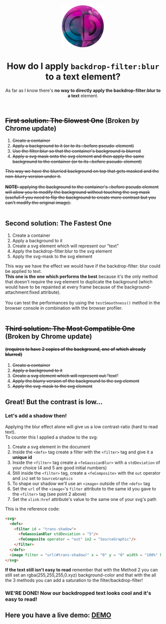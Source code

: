 
<br/><p align="center">
    <a href="https://github.com/CristianDavideConte/applyBackdropFilterBlurToText">
        <img src="https://github.com/CristianDavideConte/applyBackdropFilterBlurToText/blob/master/images/logo.png" height="140">
    </a>
</p>
<h1 align="center">How do I apply <code>backdrop-filter:blur</code> to a text element? </h1>

<p align="center"> As far as I know there's <strong>no way to directly apply the backdrop-filter:blur to a text</strong> element.</p><br/> 

## <strike>First solution: The Slowest One</strike> (Broken by Chrome update)
1. <strike>Create a container</strike>
2. <strike>Apply a background to it (or to its ::before pseudo-element)</strike>
3. <strike>Use the filter:blur so that the container's background is blurred</strike>
4. <strike>Apply a svg mask onto the svg element and then apply the same background to the container (or to its ::before pseudo-element)</strike>

<strike>This way we have the blurried background on top that gets masked and the non-blurry version under it.<br/><br/>
**NOTE:** applying the background to the container's ::before pseudo element will allow you to modify the background  without touching the svg mask (usefull if you need to flip the background to create more contrast but you can't modify the original image).</strike><br/><br/>

## Second solution: The Fastest One
1. Create a container
2. Apply a background to it
3. Create a svg element which will represent our "text"
4. Apply the backdrop-filter:blur to the svg element
5. Apply the svg-mask to the svg element

This way we have the effect we would have if the backdrop-filter: blur could be applied to text.<br/>
**This one is the one which performs the best** because it's the only method that doesn't require the svg element to duplicate the background (which would have to be repainted at every frame because of the background-attachment:fixed attribute).<br/><br/>
You can test the performances by using the `testSmoothness()` method in the browser console in combination with the browser profiler.<br/><br/>

## <strike>Third solution: The Most Compatible One</strike> (Broken by Chrome update)
#### <strike>(requires to have 2 copies of the background, one of which already blurred)</strike>
1. <strike>Create a container</strike>
2. <strike>Apply a background to it</strike>
3. <strike>Create a svg element which will represent out "text"</strike>
4. <strike>Apply the blurry version of the background to the svg element</strike>
5. <strike>Apply the svg-mask to the svg element</strike>

## Great! But the contrast is low...
### Let's add a shadow then!
Applying the blur effect alone will give us a low contrast-ratio (hard to read text). <br/>
To counter this I applied a shadow to the svg: <br/>
1. Create a svg element in the document
2. Inside the `<defs>` tag create a filter with the `<filter>` tag and give it a **unique id**
3. Inside the `<filter>` tag create a `<feGaussianBlur>` with a `stdDeviation` of your choice (4 and 5 are good initial numbers)
4. Still inside the `<filter>` tag, create a `<feComposite>` with the `out` operator and `in2` set to `SourceGraphics`
5. To shape our shadow we'll use an `<image>` outside of the `<defs>` tag
6. Set the `url` of the `<image>`'s `filter` attribute to the same id you gave to the `<filter>` tag (see point 2 above)
7. Set the `xlink:href` attribute's value to the same one of your svg's path

This is the reference code:
```html
<svg>
  <defs>
    <filter id = "trans-shadow">
      <feGaussianBlur stdDeviation = "5"/>
      <feComposite operator = "out" in2 = "SourceGraphic"/>
    </filter>
  </defs>
  <image filter = "url(#trans-shadow)" x = "0" y = "0" width = "100%" height = "100%" xlink:href = "./SVG.svg" />
</svg>
```
**If the text still isn't easy to read** remember that with the Method 2 you can still set an rgba(255,255,255,0.xyz) background-color and that with the all the 3 methods you can add a saturation to the filter/backdrop-filter!<br/>
### WE'RE DONE! Now our backdropped text looks cool and it's easy to read!
## Here you have a live demo: <a href = "https://cristiandavideconte.github.io/applyBackdropFilterBlurToText"/>DEMO</a>
